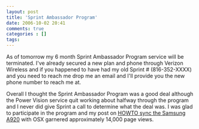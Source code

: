 ```yaml
---
layout: post
title: 'Sprint Ambassador Program'
date: 2006-10-02 20:41
comments: true
categories : []
tags:
---
```

As of tomorrow my 6 month Sprint Ambassador Program service will be terminated. I've already secured a new plan and phone through Verizon Wireless and if you happened to have had my old Sprint # (816-352-XXXX) and you need to reach me drop me an email and I'll provide you the new phone number to reach me at.

Overall I thought the Sprint Ambassador Program was a good deal although the Power Vision service quit working about halfway through the program and I never did give Sprint a call to determine what the deal was. I was glad to participate in the program and my post on <a href="http://fusion94.org/blog/2006/04/22/howto-sync-a-samsung-a920-with-mac-osx/">HOWTO sync the Samsung A920</a> with OSX garnered approximately 14,000 page views.



